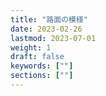 ```yaml
---
title: "路面の模様"
date: 2023-02-26
lastmod: 2023-07-01
weight: 1
draft: false
keywords: [""]
sections: [""]
---
```

